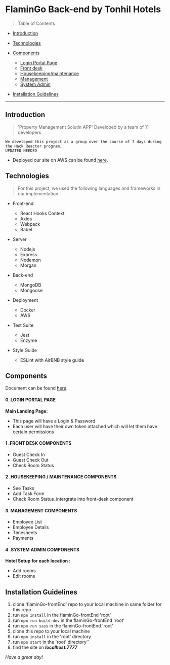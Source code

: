 # FlaminGo Back-end by Tonhil Hotels
> Table of Contents

- [Introduction](#Introduction)
- [Technologies](#Technologies)
- [Components](#Components)
   - [Login Portal Page](#Login-Portal-Page)
   - [Front desk](#Front-desk)
   - [Housekeeping/maintenance](#Housekeeping/maintenance)
   - [Management](#Management)
   - [System Admin](#System-Admin)

- [Installation Guidelines](#Installation-Guidelines)

---

## Introduction
> 'Property Management Solutin APP' Developed by a team of 11 developers
```
We developed this project as a group over the course of 7 days during the Hack Reactor program.
UPDATED NEEDED
```
* Deployed our site on AWS can be found [here](URL_for_link).

## Technologies
>  For this project, we used the following languages and frameworks in our implementation

* Front-end
  + React
    Hooks
    Context
  + Axios
  + Webpack
  + Babel

* Server
  + Nodejs
  + Express
  + Nodemon
  + Morgan

* Back-end
  + MongoDB
  + Mongoose

* Deployment
  + Docker
  + AWS

* Test Suite
  + Jest
  + Enzyme

* Style Guide
  + ESLint with AirBNB style guide

## Components
Document can be found [here](URL_for_link).

#### 0. LOGIN PORTAL PAGE
 **Main Landing Page:**
  * This page will have a Login & Password
  * Each user will have their own token attached which will let them have certain permissions

#### 1 .FRONT DESK COMPONENTS
  * Guest Check In
  * Guest Check Out
  * Check Room Status


#### 2 .HOUSEKEEPING / MAINTENANCE COMPONENTS
  * See Tasks
  * Add Task Form
  * Check Room Status_intergrate into front-desk component

#### 3. MANAGEMENT COMPONENTS
  * Employee List
  * Employee Details
  * Timesheets
  * Payments

#### 4 .SYSTEM ADMIN COMPONENTS
 **Hotel Setup for each location :**
  * Add rooms
  * Edit rooms

## Installation Guidelines

  1. clone 'flaminGo-frontEnd' repo to your local machine in same folder for this repo
  2. run ```npm install```  in the flaminGo-frontEnd 'root'
  3. run ```npm run build-dev``` in the flaminGo-frontEnd 'root'
  4. run ```npm run sass```  in the flaminGo-frontEnd 'root'
  5. clone this repo to your local machine
  6. run ```npm install``` in the 'root' directory
  7. run ```npm start``` in the 'root' directory``
  8. find the site on ***localhost:7777***


_Have a great day!_
